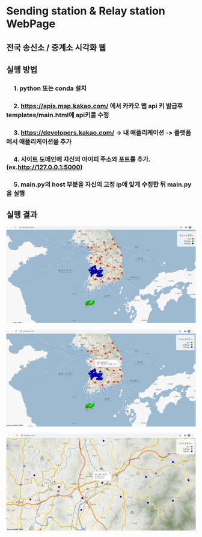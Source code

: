 # Sending station & Relay station WebPage

## 전국 송신소 / 중계소 시각화 웹  

## 실행 방법  

### &nbsp;&nbsp;&nbsp;&nbsp; 1. python 또는 conda 설치
### &nbsp;&nbsp;&nbsp;&nbsp; 2. https://apis.map.kakao.com/ 에서 카카오 맵 api 키 발급후 templates/main.html에 api키를 수정
### &nbsp;&nbsp;&nbsp;&nbsp; 3. https://developers.kakao.com/ -> 내 애플리케이션 -> 플랫폼 에서 애플리케이션을 추가
### &nbsp;&nbsp;&nbsp;&nbsp; 4. 사이트 도메인에 자신의 아이피 주소와 포트를 추가.(ex.http://127.0.0.1:5000)
### &nbsp;&nbsp;&nbsp;&nbsp; 5. main.py의 host 부분을 자신의 고정 ip에 맞게 수정한 뒤 main.py을 실행  

## 실행 결과
<img src="https://github.com/wowx1001/comstation/blob/master/screenshot/screenshot1.png?raw=true"></img>  

<img src="https://github.com/wowx1001/comstation/blob/master/screenshot/screenshot2.png?raw=true"></img>  

<img src="https://github.com/wowx1001/comstation/blob/master/screenshot/screenshot3.png?raw=true"></img>
